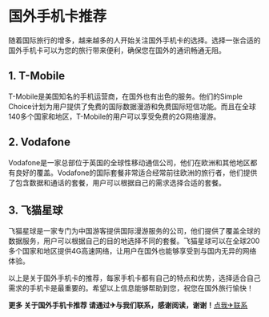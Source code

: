 # 国外手机卡推荐

随着国际旅行的增多，越来越多的人开始关注国外手机卡的选择。选择一张合适的国外手机卡可以为您的旅行带来便利，确保您在国外的通讯畅通无阻。

## 1. T-Mobile

T-Mobile是美国知名的手机运营商，在国外也有出色的服务。他们的Simple Choice计划为用户提供了免费的国际数据漫游和免费国际短信功能。而且在全球140多个国家和地区，T-Mobile的用户可以享受免费的2G网络漫游。

## 2. Vodafone

Vodafone是一家总部位于英国的全球性移动通信公司，他们在欧洲和其他地区都有良好的覆盖。Vodafone的国际套餐非常适合经常前往欧洲的旅行者，他们提供了包含数据和通话的套餐，用户可以根据自己的需求选择合适的套餐。

## 3. 飞猫星球

飞猫星球是一家专门为中国游客提供国际漫游服务的公司，他们提供了覆盖全球的数据服务，用户可以根据自己的目的地选择不同的套餐。飞猫星球可以在全球200多个国家和地区提供4G高速网络，让用户在国外也能够享受到与国内无异的网络体验。

以上是关于国外手机卡的推荐，每家手机卡都有自己的特点和优势，选择适合自己需求的手机卡是最重要的。希望以上信息能够帮助到您，祝您在国外旅行愉快！

**更多 关于国外手机卡推荐 请通过✈与我们联系，感谢阅读，谢谢！**[点我✈联系](https://a.k02.cc)